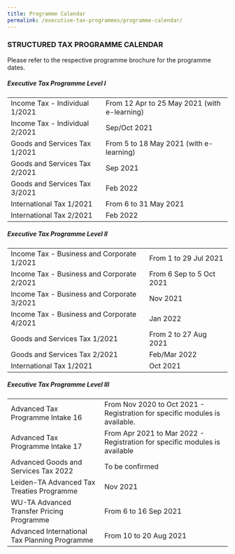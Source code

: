```yaml
---
title: Programme Calendar
permalink: /executive-tax-programmes/programme-calendar/
---
```

### **STRUCTURED TAX PROGRAMME CALENDAR**

Please refer to the respective programme brochure for the programme dates.

##### **Executive Tax Programme Level I**

<table>
  <tr>
    <td>Income Tax - Individual 1/2021</td>
    <td>From 12 Apr to 25 May 2021 (with e-learning)</td>
  </tr> 
  <tr>
    <td>Income Tax - Individual 2/2021</td>
    <td>Sep/Oct 2021</td>
  </tr> 
  <tr>
    <td>Goods and Services Tax 1/2021</td>
    <td>From 5 to 18 May 2021 (with e-learning)<br></td>
    </tr> 
  <tr>
    <td>Goods and Services Tax 2/2021</td>
    <td>Sep 2021</td>
  </tr>  
  <tr>
    <td>Goods and Services Tax 3/2021</td>
    <td>Feb 2022</td>
  </tr>  
  <tr>
   <td>International Tax 1/2021</td>
    <td>From 6 to 31 May 2021</td>
  </tr>  
  <tr>
    <td>International Tax 2/2021</td>
    <td>Feb 2022</td>
  </tr>  
</table>

 
##### **Executive Tax Programme Level II**

<table>
  <tr>
      <td>Income Tax - Business and Corporate 1/2021</td>
      <td>From 1 to 29 Jul 2021</td> 
  </tr>  
  <tr>
      <td>Income Tax - Business and Corporate 2/2021</td>
      <td>From 6 Sep to 5 Oct 2021</td> 
  </tr>  
  <tr>
     <td>Income Tax - Business and Corporate 3/2021</td>
      <td>Nov 2021</td>
  </tr>  
  <tr>
  <td>Income Tax - Business and Corporate 4/2021</td>
      <td>Jan 2022</td> 
  </tr>  
  <tr>
				  <td>Goods and Services Tax 1/2021
		  </td>
      <td>From 2 to 27 Aug 2021</td>
  </tr>  
  <tr>
      <td>Goods and Services Tax 2/2021</td>
      <td>Feb/Mar 2022</td> 
  </tr>  
  <tr>
     <td>International Tax 1/2021</td>
      <td>Oct 2021</td>
   </tr>  
</table>

 
##### **Executive Tax Programme Level III**

<table>
  <tr>
    <td>Advanced Tax Programme Intake 16</td>
    <td>From Nov 2020 to Oct 2021 - Registration for specific modules is available.</td>
  </tr>  
  <tr>
    <td>Advanced Tax Programme Intake 17</td>
    <td>From Apr 2021 to Mar 2022 - Registration for specific modules is available</td> 
  </tr>  
  <tr>
     <td>Advanced Goods and Services Tax 2022</td>
    <td>To be confirmed</td> 
  </tr>  
  <tr>
    <td>Leiden-TA Advanced Tax Treaties Programme </td>
    <td>Nov 2021 </td>
 </tr>  
  <tr>
   <td>WU-TA Advanced Transfer Pricing Programme</td>
    <td>From 6 to 16 Sep 2021 </td>
  </tr>  
  <tr>
   <td>Advanced International Tax Planning Programme</td>
    <td>From 10 to 20 Aug 2021 </td>
  </tr>  
</table>